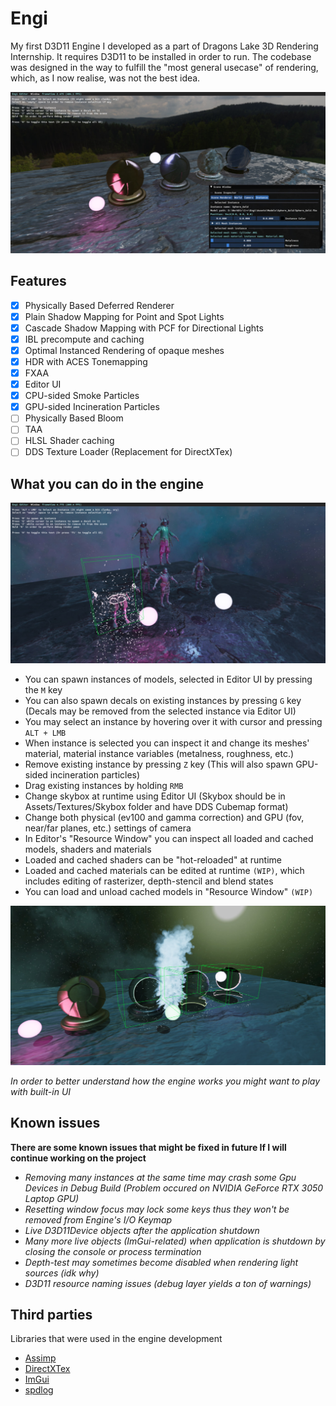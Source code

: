# Engi

My first D3D11 Engine I developed as a part of Dragons Lake 3D Rendering Internship. It requires D3D11 to be installed in order to run. The codebase was designed in the way to fulfill the "most general usecase" of rendering, which, as I now realise, was not the best idea.

![images_UI](showcase_images/images_UI.jpg)

## Features

- [x] Physically Based Deferred Renderer
- [x] Plain Shadow Mapping for Point and Spot Lights
- [x] Cascade Shadow Mapping with PCF for Directional Lights
- [x] IBL precompute and caching
- [x] Optimal Instanced Rendering of opaque meshes
- [x] HDR with ACES Tonemapping
- [x] FXAA
- [x] Editor UI
- [x] CPU-sided Smoke Particles
- [x] GPU-sided Incineration Particles
- [ ] Physically Based Bloom
- [ ] TAA
- [ ] HLSL Shader caching
- [ ] DDS Texture Loader (Replacement for DirectXTex)

## What you can do in the engine

![images_incineration](showcase_images/images_incineration.jpg)

* You can spawn instances of models, selected in Editor UI by pressing the `M` key
* You can also spawn decals on existing instances by pressing `G` key (Decals may be removed from the selected instance via Editor UI)
* You may select an instance by hovering over it with cursor and pressing `ALT + LMB`
* When instance is selected you can inspect it and change its meshes' material, material instance variables (metalness, roughness, etc.)
* Remove existing instance by pressing `Z` key (This will also spawn GPU-sided incineration particles)
* Drag existing instances by holding `RMB`
* Change skybox at runtime using Editor UI (Skybox should be in Assets/Textures/Skybox folder and have DDS Cubemap format)
* Change both physical (ev100 and gamma correction) and GPU (fov, near/far planes, etc.) settings of camera
* In Editor's "Resource Window" you can inspect all loaded and cached models, shaders and materials
* Loaded and cached shaders can be "hot-reloaded" at runtime
* Loaded and cached materials can be edited at runtime `(WIP)`, which includes editing of rasterizer, depth-stencil and blend states
* You can load and unload cached models in "Resource Window" `(WIP)`

![images_particles](showcase_images/images_particles.jpg)

*In order to better understand how the engine works you might want to play with built-in UI*

## Known issues

**There are some known issues that might be fixed in future If I will continue working on the project**
+ *Removing many instances at the same time may crash some Gpu Devices in Debug Build (Problem occured on NVIDIA GeForce RTX 3050 Laptop GPU)*
+ *Resetting window focus may lock some keys thus they won't be removed from Engine's I/O Keymap*
+ *Live D3D11Device objects after the application shutdown*
+ *Many more live objects (ImGui-related) when application is shutdown by closing the console or process termination*
+ *Depth-test may sometimes become disabled when rendering light sources (idk why)*
+ *D3D11 resource naming issues (debug layer yields a ton of warnings)*

## Third parties

Libraries that were used in the engine development

* [Assimp](https://github.com/assimp/assimp/)
* [DirectXTex](https://github.com/microsoft/DirectXTex/)
* [ImGui](https://github.com/ocornut/imgui/)
* [spdlog](https://github.com/gabime/spdlog/)
